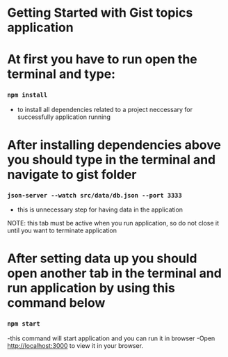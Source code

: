 # Getting Started with Gist topics application

# At first you have to run open the terminal and type:

### `npm install`

- to install all dependencies related to a project neccessary for successfully application running

# After installing dependencies above you should type in the terminal and navigate to gist folder

### `json-server --watch src/data/db.json --port 3333`

- this is unnecessary step for having data in the application 

NOTE: this tab must be active when you run application, so do not close it until you want to terminate application

# After setting data up you should open another tab in the terminal and run application by using this command below

### `npm start`

-this command will start application and you can run it in browser
-Open [http://localhost:3000](http://localhost:3000) to view it in your browser.
